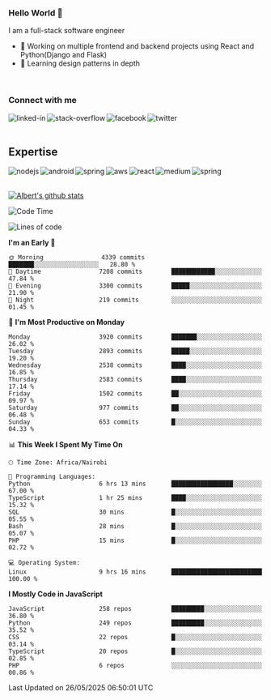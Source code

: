 

### Hello World 👋
I am a full-stack software engineer
- 🔭 Working on multiple frontend and backend projects using React and Python(Django and Flask)
- 🌱 Learning design patterns in depth

<br>

### Connect with me

[<img align="left" alt="linked-in" src="https://img.shields.io/badge/linkedin-%230077B5.svg?&style=for-the-badge&logo=linkedin&logoColor=white" />](https://www.linkedin.com/in/albert-byrone/)

<!-- [<img align="left" alt="medium" src="https://img.shields.io/badge/medium-%2312100E.svg?&style=for-the-badge&logo=medium&logoColor=white" />](https://56faisal.medium.com/) -->

[<img align="left" alt="stack-overflow" src="https://img.shields.io/badge/stack%20overflow-FE7A16?logo=stack-overflow&logoColor=white&style=for-the-badge" />](https://stackoverflow.com/users/11916317/albert-byrone)

[<img align="left" alt="facebook" src="https://img.shields.io/badge/facebook-%231877F2.svg?&style=for-the-badge&logo=facebook&logoColor=white" />](https://web.facebook.com/albert.byrone.1/)

[<img align="left" alt="twitter" src="https://img.shields.io/badge/twitter-%231DA1F2.svg?&style=for-the-badge&logo=twitter&logoColor=white" />](https://twitter.com/byrone_albert)

<br>

<br>

## Expertise
<img align="left" alt="nodejs" src="https://img.shields.io/badge/python%20-%2343853D.svg?&style=for-the-badge&logo=node.js&logoColor=white" />
<img align="left" alt="android" src="https://img.shields.io/badge/Flask-3DDC84?logo=android&logoColor=white&style=for-the-badge" />
<img align="left" alt="spring" src="https://img.shields.io/badge/drf%20-%236DB33F.svg?&style=for-the-badge&logo=spring&logoColor=white" />
<img align="left" alt="aws" src="https://img.shields.io/badge/django%20AWS-%23232F3E?logo=amazon-aws&logoColor=white&style=for-the-badge" />
<img align="left" alt="react" src="https://img.shields.io/badge/react%20-%2320232a.svg?&style=for-the-badge&logo=react&logoColor=%2361DAFB" />
<img align="left" alt="medium" src="https://img.shields.io/badge/Angular-%23316192.svg?&style=for-the-badge&logo=postgresql&logoColor=white" />
<img align="left" alt="spring" src="https://img.shields.io/badge/Javascript%20-%236DB33F.svg?&style=for-the-badge&logo=spring&logoColor=white" />
<br>
<br>


[![Albert's github stats](https://github-readme-stats.vercel.app/api?username=Albert-Byrone&count_private=true&show_icons=true&theme=radical&hide_rank=false)](https://github.com/anuraghazra/github-readme-stats)

<!-- [![Top Langs](https://github-readme-stats.vercel.app/api/top-langs/?username=Albert-Byrone&layout=compact)](https://github.com/anuraghazra/github-readme-stats) -->

<!--
**Albert-Byrone/Albert-Byrone** is a ✨ _special_ ✨ repository because its `README.md` (this file) appears on your GitHub profile.

Here are some ideas to get you started:

- 🔭 I’m currently working on ...
- 🌱 I’m currently learning ...
- 👯 I’m looking to collaborate on ...
- 🤔 I’m looking for help with ...
- 💬 Ask me about ...
- 📫 How to reach me: ...
- 😄 Pronouns: ...
- ⚡ Fun fact: ...
-->


<!--START_SECTION:waka-->
![Code Time](http://img.shields.io/badge/Code%20Time-1%2C862%20hrs%2050%20mins-blue)

![Lines of code](https://img.shields.io/badge/From%20Hello%20World%20I%27ve%20Written-86.5%20million%20lines%20of%20code-blue)

**I'm an Early 🐤** 

```text
🌞 Morning                4339 commits        ███████░░░░░░░░░░░░░░░░░░   28.80 % 
🌆 Daytime                7208 commits        ████████████░░░░░░░░░░░░░   47.84 % 
🌃 Evening                3300 commits        █████░░░░░░░░░░░░░░░░░░░░   21.90 % 
🌙 Night                  219 commits         ░░░░░░░░░░░░░░░░░░░░░░░░░   01.45 % 
```
📅 **I'm Most Productive on Monday** 

```text
Monday                   3920 commits        ███████░░░░░░░░░░░░░░░░░░   26.02 % 
Tuesday                  2893 commits        █████░░░░░░░░░░░░░░░░░░░░   19.20 % 
Wednesday                2538 commits        ████░░░░░░░░░░░░░░░░░░░░░   16.85 % 
Thursday                 2583 commits        ████░░░░░░░░░░░░░░░░░░░░░   17.14 % 
Friday                   1502 commits        ██░░░░░░░░░░░░░░░░░░░░░░░   09.97 % 
Saturday                 977 commits         ██░░░░░░░░░░░░░░░░░░░░░░░   06.48 % 
Sunday                   653 commits         █░░░░░░░░░░░░░░░░░░░░░░░░   04.33 % 
```


📊 **This Week I Spent My Time On** 

```text
🕑︎ Time Zone: Africa/Nairobi

💬 Programming Languages: 
Python                   6 hrs 13 mins       █████████████████░░░░░░░░   67.00 % 
TypeScript               1 hr 25 mins        ████░░░░░░░░░░░░░░░░░░░░░   15.32 % 
SQL                      30 mins             █░░░░░░░░░░░░░░░░░░░░░░░░   05.55 % 
Bash                     28 mins             █░░░░░░░░░░░░░░░░░░░░░░░░   05.07 % 
PHP                      15 mins             █░░░░░░░░░░░░░░░░░░░░░░░░   02.72 % 

💻 Operating System: 
Linux                    9 hrs 16 mins       █████████████████████████   100.00 % 
```

**I Mostly Code in JavaScript** 

```text
JavaScript               258 repos           █████████░░░░░░░░░░░░░░░░   36.80 % 
Python                   249 repos           █████████░░░░░░░░░░░░░░░░   35.52 % 
CSS                      22 repos            █░░░░░░░░░░░░░░░░░░░░░░░░   03.14 % 
TypeScript               20 repos            █░░░░░░░░░░░░░░░░░░░░░░░░   02.85 % 
PHP                      6 repos             ░░░░░░░░░░░░░░░░░░░░░░░░░   00.86 % 
```




 Last Updated on 26/05/2025 06:50:01 UTC
<!--END_SECTION:waka-->
